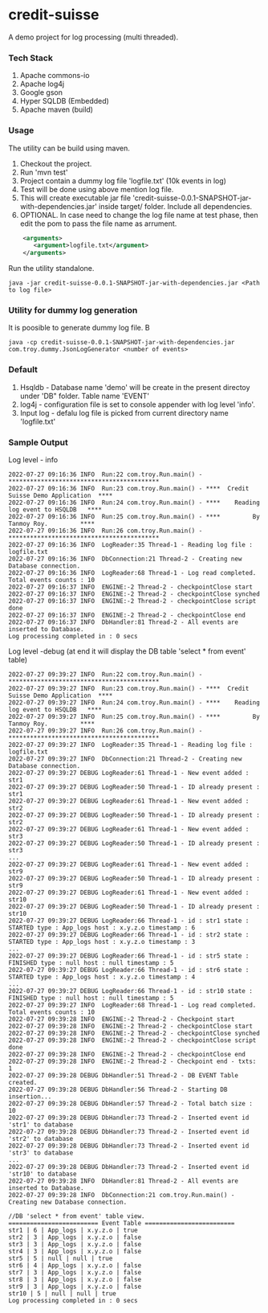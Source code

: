 # credit-suisse
A demo project for log processing (multi threaded).

### Tech Stack
1. Apache commons-io
2. Apache log4j
3. Google gson
4. Hyper SQLDB (Embedded)
5. Apache maven (build)

### Usage
The utility can be build using maven.
1. Checkout the project.
2. Run 'mvn test'
3. Project contain a dummy log file 'logfile.txt' (10k events in log)
4. Test will be done using above mention log file.
5. This will create executable jar file 'credit-suisse-0.0.1-SNAPSHOT-jar-with-dependencies.jar' inside target/ folder. Include all dependencies.
6. OPTIONAL. In case need to change the log file name at test phase, then edit the pom to pass the file name as arrument.
``` xml
	<arguments>
	   <argument>logfile.txt</argument>
	</arguments>
```

Run the utility standalone.
```
java -jar credit-suisse-0.0.1-SNAPSHOT-jar-with-dependencies.jar <Path to log file>
```

### Utility for dummy log generation
It is poosible to generate dummy log file. B
```
java -cp credit-suisse-0.0.1-SNAPSHOT-jar-with-dependencies.jar com.troy.dummy.JsonLogGenerator <number of events>
```

### Default
1. Hsqldb - Database name 'demo' will be create in the present directoy under 'DB" folder. Table name 'EVENT'
2. log4j - configuration file is set to console appender with log level 'info'. 
3. Input log - defalu log file is picked from current directory name 'logfile.txt'

### Sample Output
Log level - info
```
2022-07-27 09:16:36 INFO  Run:22 com.troy.Run.main() - ******************************************
2022-07-27 09:16:36 INFO  Run:23 com.troy.Run.main() - ****  Credit Suisse Demo Application  ****
2022-07-27 09:16:36 INFO  Run:24 com.troy.Run.main() - ****    Reading log event to HSQLDB   ****
2022-07-27 09:16:36 INFO  Run:25 com.troy.Run.main() - ****        	By Tanmoy Roy.         ****
2022-07-27 09:16:36 INFO  Run:26 com.troy.Run.main() - ******************************************
2022-07-27 09:16:36 INFO  LogReader:35 Thread-1 - Reading log file : logfile.txt
2022-07-27 09:16:36 INFO  DbConnection:21 Thread-2 - Creating new Database connection.
2022-07-27 09:16:36 INFO  LogReader:68 Thread-1 - Log read completed. Total events counts : 10
2022-07-27 09:16:37 INFO  ENGINE:-2 Thread-2 - checkpointClose start
2022-07-27 09:16:37 INFO  ENGINE:-2 Thread-2 - checkpointClose synched
2022-07-27 09:16:37 INFO  ENGINE:-2 Thread-2 - checkpointClose script done
2022-07-27 09:16:37 INFO  ENGINE:-2 Thread-2 - checkpointClose end
2022-07-27 09:16:37 INFO  DbHandler:81 Thread-2 - All events are inserted to Database.
Log processing completed in : 0 secs
```

Log level -debug (at end it will display the DB table 'select * from event' table)
```
2022-07-27 09:39:27 INFO  Run:22 com.troy.Run.main() - ******************************************
2022-07-27 09:39:27 INFO  Run:23 com.troy.Run.main() - ****  Credit Suisse Demo Application  ****
2022-07-27 09:39:27 INFO  Run:24 com.troy.Run.main() - ****    Reading log event to HSQLDB   ****
2022-07-27 09:39:27 INFO  Run:25 com.troy.Run.main() - ****        	By Tanmoy Roy.         ****
2022-07-27 09:39:27 INFO  Run:26 com.troy.Run.main() - ******************************************
2022-07-27 09:39:27 INFO  LogReader:35 Thread-1 - Reading log file : logfile.txt
2022-07-27 09:39:27 INFO  DbConnection:21 Thread-2 - Creating new Database connection.
2022-07-27 09:39:27 DEBUG LogReader:61 Thread-1 - New event added : str1
2022-07-27 09:39:27 DEBUG LogReader:50 Thread-1 - ID already present : str1
2022-07-27 09:39:27 DEBUG LogReader:61 Thread-1 - New event added : str2
2022-07-27 09:39:27 DEBUG LogReader:50 Thread-1 - ID already present : str2
2022-07-27 09:39:27 DEBUG LogReader:61 Thread-1 - New event added : str3
2022-07-27 09:39:27 DEBUG LogReader:50 Thread-1 - ID already present : str3
...
2022-07-27 09:39:27 DEBUG LogReader:61 Thread-1 - New event added : str9
2022-07-27 09:39:27 DEBUG LogReader:50 Thread-1 - ID already present : str9
2022-07-27 09:39:27 DEBUG LogReader:61 Thread-1 - New event added : str10
2022-07-27 09:39:27 DEBUG LogReader:50 Thread-1 - ID already present : str10
2022-07-27 09:39:27 DEBUG LogReader:66 Thread-1 - id : str1 state : STARTED type : App_logs host : x.y.z.o timestamp : 6
2022-07-27 09:39:27 DEBUG LogReader:66 Thread-1 - id : str2 state : STARTED type : App_logs host : x.y.z.o timestamp : 3
...
2022-07-27 09:39:27 DEBUG LogReader:66 Thread-1 - id : str5 state : FINISHED type : null host : null timestamp : 5
2022-07-27 09:39:27 DEBUG LogReader:66 Thread-1 - id : str6 state : STARTED type : App_logs host : x.y.z.o timestamp : 4
...
2022-07-27 09:39:27 DEBUG LogReader:66 Thread-1 - id : str10 state : FINISHED type : null host : null timestamp : 5
2022-07-27 09:39:27 INFO  LogReader:68 Thread-1 - Log read completed. Total events counts : 10
2022-07-27 09:39:28 INFO  ENGINE:-2 Thread-2 - Checkpoint start
2022-07-27 09:39:28 INFO  ENGINE:-2 Thread-2 - checkpointClose start
2022-07-27 09:39:28 INFO  ENGINE:-2 Thread-2 - checkpointClose synched
2022-07-27 09:39:28 INFO  ENGINE:-2 Thread-2 - checkpointClose script done
2022-07-27 09:39:28 INFO  ENGINE:-2 Thread-2 - checkpointClose end
2022-07-27 09:39:28 INFO  ENGINE:-2 Thread-2 - Checkpoint end - txts: 1
2022-07-27 09:39:28 DEBUG DbHandler:51 Thread-2 - DB EVENT Table created.
2022-07-27 09:39:28 DEBUG DbHandler:56 Thread-2 - Starting DB insertion...
2022-07-27 09:39:28 DEBUG DbHandler:57 Thread-2 - Total batch size : 10
2022-07-27 09:39:28 DEBUG DbHandler:73 Thread-2 - Inserted event id 'str1' to database
2022-07-27 09:39:28 DEBUG DbHandler:73 Thread-2 - Inserted event id 'str2' to database
2022-07-27 09:39:28 DEBUG DbHandler:73 Thread-2 - Inserted event id 'str3' to database
...
2022-07-27 09:39:28 DEBUG DbHandler:73 Thread-2 - Inserted event id 'str10' to database
2022-07-27 09:39:28 INFO  DbHandler:81 Thread-2 - All events are inserted to Database.
2022-07-27 09:39:28 INFO  DbConnection:21 com.troy.Run.main() - Creating new Database connection.

//DB 'select * from event' table view.
========================= Event Table =========================
str1 | 6 | App_logs | x.y.z.o | true
str2 | 3 | App_logs | x.y.z.o | false
str3 | 3 | App_logs | x.y.z.o | false
str4 | 3 | App_logs | x.y.z.o | false
str5 | 5 | null | null | true
str6 | 4 | App_logs | x.y.z.o | false
str7 | 3 | App_logs | x.y.z.o | false
str8 | 3 | App_logs | x.y.z.o | false
str9 | 3 | App_logs | x.y.z.o | false
str10 | 5 | null | null | true
Log processing completed in : 0 secs
```
